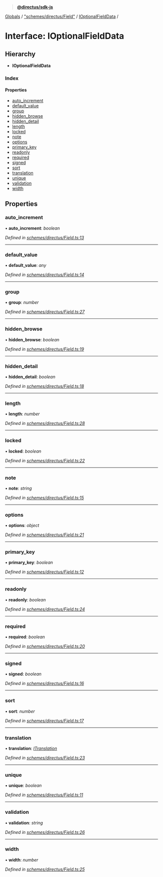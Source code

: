 > **[@directus/sdk-js](../README.md)**

[Globals](../README.md) / ["schemes/directus/Field"](../modules/_schemes_directus_field_.md) / [IOptionalFieldData](_schemes_directus_field_.ioptionalfielddata.md) /

# Interface: IOptionalFieldData

## Hierarchy

* **IOptionalFieldData**

### Index

#### Properties

* [auto_increment](_schemes_directus_field_.ioptionalfielddata.md#auto_increment)
* [default_value](_schemes_directus_field_.ioptionalfielddata.md#default_value)
* [group](_schemes_directus_field_.ioptionalfielddata.md#group)
* [hidden_browse](_schemes_directus_field_.ioptionalfielddata.md#hidden_browse)
* [hidden_detail](_schemes_directus_field_.ioptionalfielddata.md#hidden_detail)
* [length](_schemes_directus_field_.ioptionalfielddata.md#length)
* [locked](_schemes_directus_field_.ioptionalfielddata.md#locked)
* [note](_schemes_directus_field_.ioptionalfielddata.md#note)
* [options](_schemes_directus_field_.ioptionalfielddata.md#options)
* [primary_key](_schemes_directus_field_.ioptionalfielddata.md#primary_key)
* [readonly](_schemes_directus_field_.ioptionalfielddata.md#readonly)
* [required](_schemes_directus_field_.ioptionalfielddata.md#required)
* [signed](_schemes_directus_field_.ioptionalfielddata.md#signed)
* [sort](_schemes_directus_field_.ioptionalfielddata.md#sort)
* [translation](_schemes_directus_field_.ioptionalfielddata.md#translation)
* [unique](_schemes_directus_field_.ioptionalfielddata.md#unique)
* [validation](_schemes_directus_field_.ioptionalfielddata.md#validation)
* [width](_schemes_directus_field_.ioptionalfielddata.md#width)

## Properties

###  auto_increment

• **auto_increment**: *boolean*

*Defined in [schemes/directus/Field.ts:13](https://github.com/janbiasi/sdk-js/blob/75383ea/src/schemes/directus/Field.ts#L13)*

___

###  default_value

• **default_value**: *any*

*Defined in [schemes/directus/Field.ts:14](https://github.com/janbiasi/sdk-js/blob/75383ea/src/schemes/directus/Field.ts#L14)*

___

###  group

• **group**: *number*

*Defined in [schemes/directus/Field.ts:27](https://github.com/janbiasi/sdk-js/blob/75383ea/src/schemes/directus/Field.ts#L27)*

___

###  hidden_browse

• **hidden_browse**: *boolean*

*Defined in [schemes/directus/Field.ts:19](https://github.com/janbiasi/sdk-js/blob/75383ea/src/schemes/directus/Field.ts#L19)*

___

###  hidden_detail

• **hidden_detail**: *boolean*

*Defined in [schemes/directus/Field.ts:18](https://github.com/janbiasi/sdk-js/blob/75383ea/src/schemes/directus/Field.ts#L18)*

___

###  length

• **length**: *number*

*Defined in [schemes/directus/Field.ts:28](https://github.com/janbiasi/sdk-js/blob/75383ea/src/schemes/directus/Field.ts#L28)*

___

###  locked

• **locked**: *boolean*

*Defined in [schemes/directus/Field.ts:22](https://github.com/janbiasi/sdk-js/blob/75383ea/src/schemes/directus/Field.ts#L22)*

___

###  note

• **note**: *string*

*Defined in [schemes/directus/Field.ts:15](https://github.com/janbiasi/sdk-js/blob/75383ea/src/schemes/directus/Field.ts#L15)*

___

###  options

• **options**: *object*

*Defined in [schemes/directus/Field.ts:21](https://github.com/janbiasi/sdk-js/blob/75383ea/src/schemes/directus/Field.ts#L21)*

___

###  primary_key

• **primary_key**: *boolean*

*Defined in [schemes/directus/Field.ts:12](https://github.com/janbiasi/sdk-js/blob/75383ea/src/schemes/directus/Field.ts#L12)*

___

###  readonly

• **readonly**: *boolean*

*Defined in [schemes/directus/Field.ts:24](https://github.com/janbiasi/sdk-js/blob/75383ea/src/schemes/directus/Field.ts#L24)*

___

###  required

• **required**: *boolean*

*Defined in [schemes/directus/Field.ts:20](https://github.com/janbiasi/sdk-js/blob/75383ea/src/schemes/directus/Field.ts#L20)*

___

###  signed

• **signed**: *boolean*

*Defined in [schemes/directus/Field.ts:16](https://github.com/janbiasi/sdk-js/blob/75383ea/src/schemes/directus/Field.ts#L16)*

___

###  sort

• **sort**: *number*

*Defined in [schemes/directus/Field.ts:17](https://github.com/janbiasi/sdk-js/blob/75383ea/src/schemes/directus/Field.ts#L17)*

___

###  translation

• **translation**: *[ITranslation](_schemes_directus_translation_.itranslation.md)*

*Defined in [schemes/directus/Field.ts:23](https://github.com/janbiasi/sdk-js/blob/75383ea/src/schemes/directus/Field.ts#L23)*

___

###  unique

• **unique**: *boolean*

*Defined in [schemes/directus/Field.ts:11](https://github.com/janbiasi/sdk-js/blob/75383ea/src/schemes/directus/Field.ts#L11)*

___

###  validation

• **validation**: *string*

*Defined in [schemes/directus/Field.ts:26](https://github.com/janbiasi/sdk-js/blob/75383ea/src/schemes/directus/Field.ts#L26)*

___

###  width

• **width**: *number*

*Defined in [schemes/directus/Field.ts:25](https://github.com/janbiasi/sdk-js/blob/75383ea/src/schemes/directus/Field.ts#L25)*